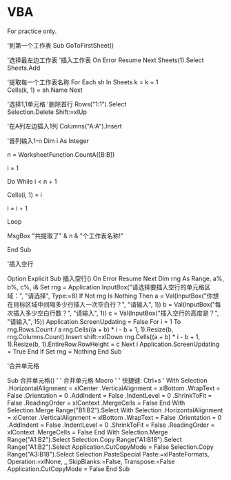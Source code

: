 # VBA
For practice only.

'到第一个工作表
Sub GoToFirstSheet()

'选择最左边工作表
'插入工作表
On Error Resume Next
Sheets(1).Select             
Sheets.Add           

'提取每一个工作表名称
For Each sh In Sheets
k = k + 1                     
Cells(k, 1) = sh.Name
Next

'选择1,1单元格
 '删除首行
Rows("1:1").Select                
Selection.Delete Shift:=xlUp 

 '在A列左边插入1列
Columns("A:A").Insert       
   
                 
 '首列输入1-n
Dim i As Integer
    
n = WorksheetFunction.CountA([B:B])
    
i = 1

Do While i < n + 1

   Cells(i, 1) = i
  
   i = i + 1
    
Loop
    
    
MsgBox "共提取了" & n & "个工作表名称!"

End Sub

'插入空行

Option Explicit
Sub 插入空行()
On Error Resume Next
Dim rng As Range, a%, b%, c%, i&
Set rng = Application.InputBox("请选择要插入空行的单元格区域：", "请选择", Type:=8)
If Not rng Is Nothing Then
a = Val(InputBox("你想在目标区域中间隔多少行插入一次空白行？", "请输入", 1))
b = Val(InputBox("每次插入多少空白行数？", "请输入", 1))
c = Val(InputBox("插入空行的高度是？", "请输入", 15))
Application.ScreenUpdating = False
For i = 1 To rng.Rows.Count / a
rng.Cells((a + b) * i - b + 1, 1).Resize(b, rng.Columns.Count).Insert shift:=xlDown
rng.Cells((a + b) * i - b + 1, 1).Resize(b, 1).EntireRow.RowHeight = c
Next i
Application.ScreenUpdating = True
End If
Set rng = Nothing
End Sub

'合并单元格

Sub 合并单元格()
'
' 合并单元格 Macro
'
' 快捷键: Ctrl+s
'
    With Selection
        .HorizontalAlignment = xlCenter
        .VerticalAlignment = xlBottom
        .WrapText = False
        .Orientation = 0
        .AddIndent = False
        .IndentLevel = 0
        .ShrinkToFit = False
        .ReadingOrder = xlContext
        .MergeCells = False
    End With
    Selection.Merge
    Range("B1:B2").Select
    With Selection
        .HorizontalAlignment = xlCenter
        .VerticalAlignment = xlBottom
        .WrapText = False
        .Orientation = 0
        .AddIndent = False
        .IndentLevel = 0
        .ShrinkToFit = False
        .ReadingOrder = xlContext
        .MergeCells = False
    End With
    Selection.Merge
    Range("A1:B2").Select
    Selection.Copy
    Range("A1:B18").Select
    Range("A1:B2").Select
    Application.CutCopyMode = False
    Selection.Copy
    Range("A3:B18").Select
    Selection.PasteSpecial Paste:=xlPasteFormats, Operation:=xlNone, _
        SkipBlanks:=False, Transpose:=False
    Application.CutCopyMode = False
End Sub



